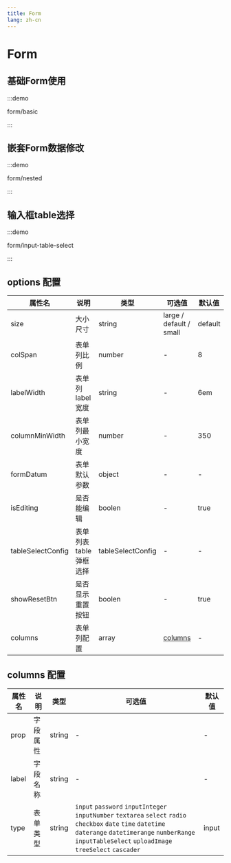 ```yaml
---
title: Form
lang: zh-cn
---
```

# Form

## 基础Form使用
:::demo

form/basic

:::

## 嵌套Form数据修改
:::demo

form/nested

:::

## 输入框table选择
:::demo

form/input-table-select

:::

## options 配置
| 属性名    | 说明     | 类型     | 可选值      | 默认值    |
| ------------------------- | --------------------------------------------------------------------------------------------------------------------------------------------------------------------------------------------------------------------------------------------------------------------------- | --------------------------------------------------- | --------------------------------------------------- | ----------------------------------------------------|
| size | 大小尺寸 | string | large / default / small | default |
| colSpan | 表单列比例 | number | - | 8 |
| labelWidth | 表单列label宽度 | string | - | 6em |
| columnMinWidth | 表单列最小宽度 | number | - | 350 |
| formDatum | 表单默认参数 | object | - | - |
| isEditing | 是否能编辑 | boolen | - | true |
| tableSelectConfig | 表单列表table弹框选择 | tableSelectConfig | - | - |
| showResetBtn | 是否显示重置按钮 | boolen | - | true |
| columns | 表单列配置 | array | [columns](./form#columns-配置) | - |


## columns 配置
| 属性名    | 说明     | 类型     | 可选值      | 默认值    |
| ------------------------- | --------------------------------------------------------------------------------------------------------------------------------------------------------------------------------------------------------------------------------------------------------------------------- | --------------------------------------------------- | --------------------------------------------------- | ----------------------------------------------------|
| prop | 字段属性 | string | -  | - |
| label | 字段名称 | string | -  | - |
| type | 表单类型 | string | `input` `password` `inputInteger` `inputNumber` `textarea` `select` `radio` `checkbox` `date` `time` `datetime` `daterange` `datetimerange` `numberRange` `inputTableSelect` `uploadImage` `treeSelect` `cascader` | input |